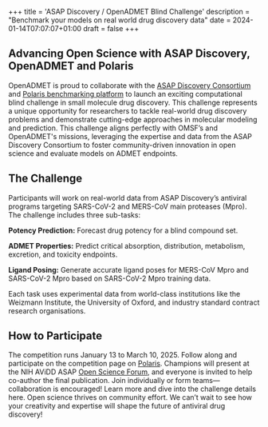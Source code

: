 +++
title = 'ASAP Discovery / OpenADMET Blind Challenge'
description = "Benchmark your models on real world drug discovery data"
date = 2024-01-14T07:07:07+01:00
draft = false
+++

## Advancing Open Science with ASAP Discovery, OpenADMET and Polaris

OpenADMET is proud to collaborate with the [ASAP Discovery Consortium](https://asapdiscovery.org/) and [Polaris benchmarking platform](https://polarishub.io/) to launch an exciting computational blind challenge in small molecule drug discovery.
This challenge represents a unique opportunity for researchers to tackle real-world drug discovery problems and demonstrate cutting-edge approaches in molecular modeling and prediction.
This challenge aligns perfectly with OMSF’s and OpenADMET's missions, leveraging the expertise and data from the ASAP Discovery Consortium to foster community-driven innovation in open science and evaluate models on ADMET endpoints.

## The Challenge

Participants will work on real-world data from ASAP Discovery’s antiviral programs targeting SARS-CoV-2 and MERS-CoV main proteases (Mpro). The challenge includes three sub-tasks:

**Potency Prediction:** Forecast drug potency for a blind compound set.

**ADMET Properties:** Predict critical absorption, distribution, metabolism, excretion, and toxicity endpoints.

**Ligand Posing:** Generate accurate ligand poses for MERS-CoV Mpro and SARS-CoV-2 Mpro based on SARS-CoV-2 Mpro training data.

Each task uses experimental data from world-class institutions like the Weizmann Institute, the University of Oxford, and industry standard contract research organisations.

## How to Participate
The competition runs January 13 to March 10, 2025. Follow along and participate on the competition page on [Polaris](https://polarishub.io/competitions). Champions will present at the NIH AViDD ASAP [Open Science Forum](https://asapdiscovery.org/forum), and everyone is invited to help co-author the final publication. Join individually or form teams—collaboration is encouraged!
Learn more and dive into the challenge details here. Open science thrives on community effort. We can’t wait to see how your creativity and expertise will shape the future of antiviral drug discovery!


